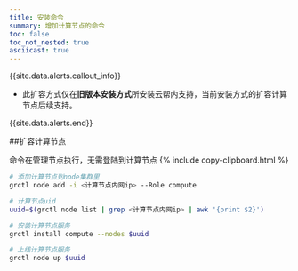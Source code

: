 ```yaml
---
title: 安装命令
summary: 增加计算节点的命令
toc: false
toc_not_nested: true
asciicast: true
---
```


<div id="toc"></div>

{{site.data.alerts.callout_info}}

- 此扩容方式仅在**旧版本安装方式**所安装云帮内支持，当前安装方式的扩容计算节点后续支持。

{{site.data.alerts.end}}

##扩容计算节点

命令在管理节点执行，无需登陆到计算节点
{% include copy-clipboard.html %}
```bash
# 添加计算节点到node集群里
grctl node add -i <计算节点内网ip> --Role compute

# 计算节点uid
uuid=$(grctl node list | grep <计算节点内网ip> | awk '{print $2}')

# 安装计算节点服务
grctl install compute --nodes $uuid

# 上线计算节点服务
grctl node up $uuid
```

